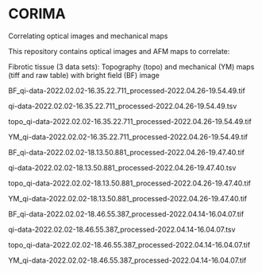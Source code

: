 # CORIMA
 Correlating optical images and mechanical maps


This repository contains optical images and AFM maps to correlate:

Fibrotic tissue (3 data sets):
Topography (topo) and mechanical (YM) maps (tiff and raw table) with bright field (BF) image

BF_qi-data-2022.02.02-16.35.22.711_processed-2022.04.26-19.54.49.tif

qi-data-2022.02.02-16.35.22.711_processed-2022.04.26-19.54.49.tsv

topo_qi-data-2022.02.02-16.35.22.711_processed-2022.04.26-19.54.49.tif

YM_qi-data-2022.02.02-16.35.22.711_processed-2022.04.26-19.54.49.tif

BF_qi-data-2022.02.02-18.13.50.881_processed-2022.04.26-19.47.40.tif

qi-data-2022.02.02-18.13.50.881_processed-2022.04.26-19.47.40.tsv

topo_qi-data-2022.02.02-18.13.50.881_processed-2022.04.26-19.47.40.tif

YM_qi-data-2022.02.02-18.13.50.881_processed-2022.04.26-19.47.40.tif

BF_qi-data-2022.02.02-18.46.55.387_processed-2022.04.14-16.04.07.tif

qi-data-2022.02.02-18.46.55.387_processed-2022.04.14-16.04.07.tsv

topo_qi-data-2022.02.02-18.46.55.387_processed-2022.04.14-16.04.07.tif

YM_qi-data-2022.02.02-18.46.55.387_processed-2022.04.14-16.04.07.tif

